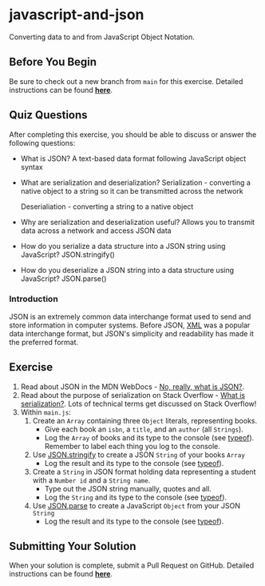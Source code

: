 # javascript-and-json

Converting data to and from JavaScript Object Notation.

## Before You Begin

Be sure to check out a new branch from `main` for this exercise. Detailed instructions can be found [**here**](../../guides/starting-an-exercise).

## Quiz Questions

After completing this exercise, you should be able to discuss or answer the following questions:

- What is JSON?
  A text-based data format following JavaScript object syntax

- What are serialization and deserialization?
  Serialization - converting a native object to a string so it can be transmitted across the network

  Deserialiation - converting a string to a native object

- Why are serialization and deserialization useful?
  Allows you to transmit data across a network and access JSON data

- How do you serialize a data structure into a JSON string using JavaScript?
  JSON.stringify()

- How do you deserialize a JSON string into a data structure using JavaScript?
  JSON.parse()


### Introduction

JSON is an extremely common data interchange format used to send and store information in computer systems. Before JSON, [XML](https://en.wikipedia.org/wiki/XML) was a popular data interchange format, but JSON's simplicity and readability has made it the preferred format.

## Exercise

1. Read about JSON in the MDN WebDocs - [No, really, what is JSON?](https://developer.mozilla.org/en-US/docs/Learn/JavaScript/Objects/JSON#No_really_what_is_JSON).
1. Read about the purpose of serialization on Stack Overflow - [What is serialization?](https://stackoverflow.com/questions/633402/what-is-serialization). Lots of technical terms get discussed on Stack Overflow!
1. Within `main.js`:
    1. Create an `Array` containing three `Object` literals, representing books.
        - Give each book an `isbn`, a `title`, and an `author` (all `Strings`).
        - Log the `Array` of books and its type to the console (see [typeof](https://developer.mozilla.org/en-US/docs/Web/JavaScript/Reference/Operators/typeof)). Remember to label each thing you log to the console.
    1. Use [JSON.stringify](https://developer.mozilla.org/en-US/docs/Web/JavaScript/Reference/Global_Objects/JSON/stringify) to create a JSON `String` of your books `Array`
        - Log the result and its type to the console (see [typeof](https://developer.mozilla.org/en-US/docs/Web/JavaScript/Reference/Operators/typeof)).
    1. Create a `String` in JSON format holding data representing a student with a `Number id` and a `String name`.
        - Type out the JSON string manually, quotes and all.
        - Log the `String` and its type to the console (see [typeof](https://developer.mozilla.org/en-US/docs/Web/JavaScript/Reference/Operators/typeof)).
    1. Use [JSON.parse](https://developer.mozilla.org/en-US/docs/Web/JavaScript/Reference/Global_Objects/JSON/parse) to create a JavaScript `Object` from your JSON `String`
        - Log the result and its type to the console (see [typeof](https://developer.mozilla.org/en-US/docs/Web/JavaScript/Reference/Operators/typeof)).

## Submitting Your Solution

When your solution is complete, submit a Pull Request on GitHub. Detailed instructions can be found [**here**](../../guides/submitting-your-solution).
